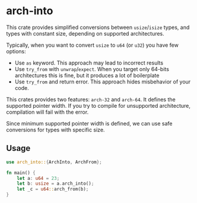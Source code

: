 # arch-into

This crate provides simplified conversions between `usize`/`isize` types, and types with constant size, depending on supported architectures.

Typically, when you want to convert `usize` to `u64` (or `u32`) you have few options:

- Use `as` keyword. This approach may lead to incorrect results
- Use `try_from` with `unwrap`/`expect`. When you target only 64-bits architectures this is fine, but it produces a lot of boilerplate
- Use `try_from` and return error. This approach hides misbehavior of your code. 

This crates provides two features: `arch-32` and `arch-64`. It defines the supported pointer width. If you try to compile for unsupported architecture, compilation will fail with the error.

Since minimum supported pointer width is defined, we can use safe conversions for types with specific size.

## Usage

```rust
use arch_into::{ArchInto, ArchFrom};

fn main() {
    let a: u64 = 23;
    let b: usize = a.arch_into();
    let _c = u64::arch_from(b);
}
```
